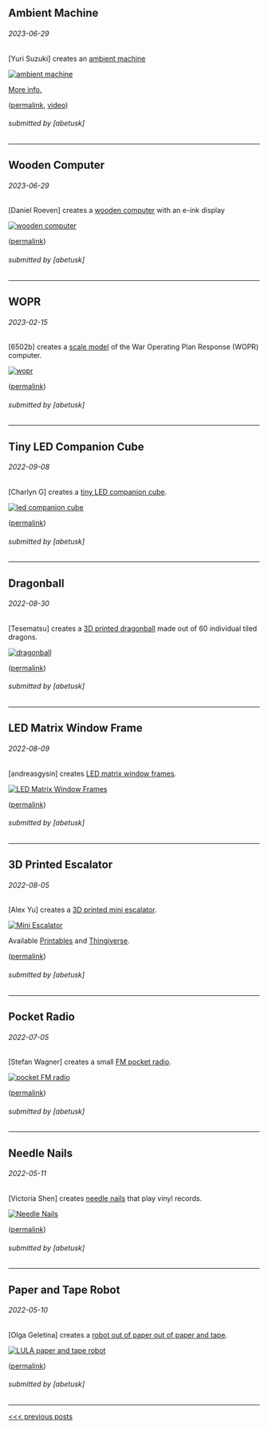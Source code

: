 Ambient Machine
----

###### 2023-06-29

\[Yuri Suzuki\] creates an [ambient machine](https://vimeo.com/817719249)

[![ambient machine](img/2023-06-29-ambient-machine.png)](https://vimeo.com/817719249)

[More info.](https://www.yurisuzuki.com/projects/the-ambient-machine)

([permalink](https://web.archive.org/web/20230629014843/https://www.yurisuzuki.com/projects/the-ambient-machine), [video](https://web.archive.org/web/20230629014636/https://vimeo.com/817719249))

###### submitted by \[abetusk\]




---


Wooden Computer
----

###### 2023-06-29

\[Daniel Roeven\] creates a [wooden computer](https://twitter.com/danielroeven/status/1674139855511605271) with an e-ink display

[![wooden computer](img/2023-06-29-wooden-computer.jpg)](https://twitter.com/danielroeven/status/1674139855511605271)


([permalink](https://web.archive.org/web/20230629211315/https://twitter.com/danielroeven/status/1674139855511605271))

###### submitted by \[abetusk\]




---


WOPR
----

###### 2023-02-15

\[6502b\] creates a [scale model](https://twitter.com/6502b/status/1624098447245684763) of the War Operating Plan Response (WOPR) computer.

[![wopr](img/2023-02-15_wopr.gif)](https://twitter.com/6502b/status/1624098447245684763)


([permalink](https://web.archive.org/web/20230216060153/https://www.instagram.com/miniatua/))

###### submitted by \[abetusk\]




---


Tiny LED Companion Cube
----

###### 2022-09-08

\[Charlyn G\] creates a [tiny LED companion cube](https://learn.adafruit.com/tiny-led-wifi-cube).

[![led companion cube](img/2022-09-08-companion-cube.gif)](https://learn.adafruit.com/tiny-led-wifi-cube)


([permalink](https://web.archive.org/web/20220907165214/https://learn.adafruit.com/tiny-led-wifi-cube))

###### submitted by \[abetusk\]




---


Dragonball
----

###### 2022-08-30

\[Tesematsu\] creates a [3D printed dragonball](https://twitter.com/Tesematsu/status/1564571381131509760) made out of 60 individual tiled dragons.

[![dragonball](img/2022-08-30_dragonball.jpg)](https://twitter.com/Tesematsu/status/1564571381131509760)


([permalink](https://web.archive.org/web/20220831032150/https://twitter.com/Tesematsu/status/1564571381131509760))

###### submitted by \[abetusk\]




---


LED Matrix Window Frame
----

###### 2022-08-09

\[andreasgysin\] creates [LED matrix window frames](https://twitter.com/andreasgysin/status/1556663717961601028).

[![LED Matrix Window Frames](img/2022-08-09-window-led-frame.gif)](https://twitter.com/andreasgysin/status/1556663717961601028)


([permalink](https://web.archive.org/web/20220808225654/https://twitter.com/andreasgysin/status/1556663717961601028))

###### submitted by \[abetusk\]




---


3D Printed Escalator
----

###### 2022-08-05

\[Alex Yu\] creates a [3D printed mini escalator](https://www.youtube.com/watch?v=d-7QTrCJvpQ).

[![Mini Escalator](img/2022-08-05-tiny-escalator.gif)](https://www.youtube.com/watch?v=d-7QTrCJvpQ)

Available [Printables](https://www.printables.com/model/190972-motorized-mini-desktop-escalator) and [Thingiverse](https://www.thingiverse.com/thing:5375662).

([permalink](https://web.archive.org/web/20220704215552/https://www.youtube.com/watch?v=d-7QTrCJvpQ))

###### submitted by \[abetusk\]




---


Pocket Radio
----

###### 2022-07-05

\[Stefan Wagner\] creates a small [FM pocket radio](https://github.com/wagiminator/ATtiny412-PocketRadio).

[![pocket FM radio](img/2022-07-05-pocketfm.jpg)](https://github.com/wagiminator/ATtiny412-PocketRadio)

([permalink](https://web.archive.org/web/20220704164010/https://github.com/wagiminator/ATtiny412-PocketRadio))

###### submitted by \[abetusk\]




---


Needle Nails
----

###### 2022-05-11

\[Victoria Shen\] creates [needle nails](https://www.instagram.com/p/CP8xXBIDbSk/) that play vinyl records.

[![Needle Nails](img/2022-05-11-needle-nail.gif)](https://www.instagram.com/p/CP8xXBIDbSk/)

([permalink](https://web.archive.org/web/20220226154926/https://twitter.com/EvicShen/status/1403368102742532096))

###### submitted by \[abetusk\]




---


Paper and Tape Robot
----

###### 2022-05-10

\[Olga Geletina\] creates a [robot out of paper out of paper and tape](https://www.geletina.com/lula).

[![LULA paper and tape robot](img/2022-05-10-lula.jpg)](https://www.geletina.com/lula)


([permalink](https://web.archive.org/web/20210412145000/https://www.geletina.com/lula))

###### submitted by \[abetusk\]




---





[<<< previous posts](1.html)



